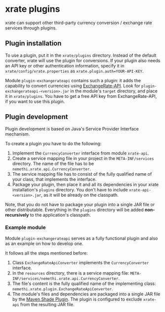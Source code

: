 # xrate plugins
xrate can support other third-party currency conversion / exchange rate services through plugins.

## Plugin installation
To use a plugin, put it in the `xrate/plugins` directory.
Instead of the default converter, xrate will use the plugin for conversions.
If your plugin also needs an API key or other authentication information, specify it in
`xrate/config/xrate.properties` as `xrate.plugin.auth=YOUR-API-KEY`.

Module `plugin-exchangerateapi` contains such a plugin:
it adds the capability to convert currencies using [ExchangeRate-API](https://www.exchangerate-api.com/).
Look for `plugin-exchangerateapi-<version>.jar` in the module's `target` directory, and place it in `xrate/plugins`.
You have to get a free API key from ExchangeRate-API, if you want to use this plugin.

## Plugin development
Plugin development is based on Java's Service Provider Interface mechanism.

To create a plugin you have to do the following:
1. Implement the `CurrencyConverter` interface from module `xrate-api`.
2. Create a service mapping file in your project in the `META-INF/services` directory.
   The name of the file has to be `nemethi.xrate.api.CurrencyConverter`.
3. The service mapping file has to consist of the fully qualified name of your class, that implements the interface.
4. Package your plugin, then place it and all its dependencies in your xrate installation's `plugins` directory.
   You don't have to include `xrate-api-<version>.jar`, as it will be already on the classpath.

Note, that you do not have to package your plugin into a single JAR file or other distributable.
Everything in the `plugins` directory will be added __non-recursively__ to the application's classpath.

### Example module
Module `plugin-exchangerateapi` serves as a fully functional plugin
and also as an example on how to develop one.

It follows all the steps mentioned before:
1. Class `ExchangeRateApiConverter` implements the `CurrencyConverter` interface.
2. In the `resources` directory, there is a service mapping file: `META-INF/services/nemethi.xrate.api.CurrencyConverter`.
3. The file's content is the fully qualified name of the implementing class: 
   `nemethi.xrate.plugin.ExchangeRateApiConverter`.
4. The module's files and dependencies are packaged into a single JAR file by the
   [Maven Shade Plugin](https://maven.apache.org/plugins/maven-shade-plugin/).
   The plugin is configured to exclude `xrate-api` from the resulting JAR file.
